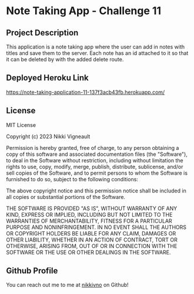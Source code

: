 # Note Taking App - Challenge 11

## Project Description

This application is a note taking app where the user can add in notes with titles and save them to the server. Each note has an id attached to it so that it can be deleted by with the added delete route. 

## Deployed Heroku Link
https://note-taking-application-11-137f3acb43fb.herokuapp.com/


## License

MIT License

Copyright (c) 2023 Nikki Vigneault

Permission is hereby granted, free of charge, to any person obtaining a copy
of this software and associated documentation files (the "Software"), to deal
in the Software without restriction, including without limitation the rights
to use, copy, modify, merge, publish, distribute, sublicense, and/or sell
copies of the Software, and to permit persons to whom the Software is
furnished to do so, subject to the following conditions:

The above copyright notice and this permission notice shall be included in all
copies or substantial portions of the Software.

THE SOFTWARE IS PROVIDED "AS IS", WITHOUT WARRANTY OF ANY KIND, EXPRESS OR
IMPLIED, INCLUDING BUT NOT LIMITED TO THE WARRANTIES OF MERCHANTABILITY,
FITNESS FOR A PARTICULAR PURPOSE AND NONINFRINGEMENT. IN NO EVENT SHALL THE
AUTHORS OR COPYRIGHT HOLDERS BE LIABLE FOR ANY CLAIM, DAMAGES OR OTHER
LIABILITY, WHETHER IN AN ACTION OF CONTRACT, TORT OR OTHERWISE, ARISING FROM,
OUT OF OR IN CONNECTION WITH THE SOFTWARE OR THE USE OR OTHER DEALINGS IN THE
SOFTWARE.

## Github Profile

You can reach out me to me at [nikkivno](https://github.com/nikkivno) on Github!